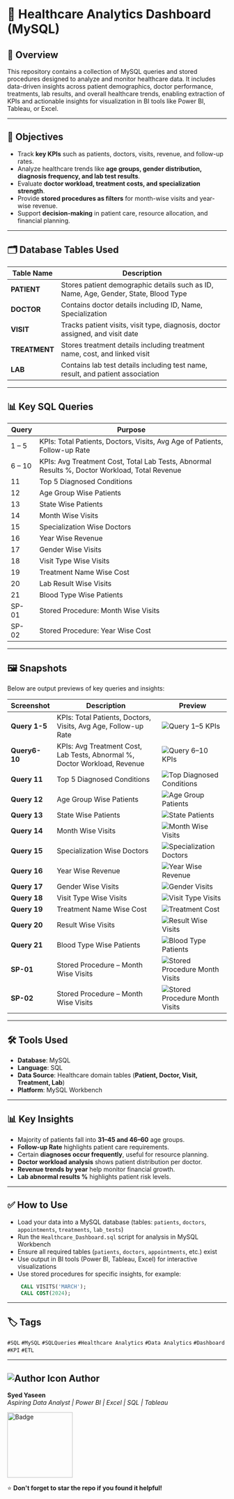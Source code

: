 # 🏥 Healthcare Analytics Dashboard (MySQL)

## 📌 Overview

This repository contains a collection of MySQL queries and stored procedures designed to analyze and monitor healthcare data. It includes data-driven insights across patient demographics, doctor performance, treatments, lab results, and overall healthcare trends, enabling extraction of KPIs and actionable insights for visualization in BI tools like Power BI, Tableau, or Excel.

---

## 🎯 Objectives

* Track **key KPIs** such as patients, doctors, visits, revenue, and follow-up rates.
* Analyze healthcare trends like **age groups, gender distribution, diagnosis frequency, and lab test results**.
* Evaluate **doctor workload, treatment costs, and specialization strength**.
* Provide **stored procedures as filters** for month-wise visits and year-wise revenue.
* Support **decision-making** in patient care, resource allocation, and financial planning.

---

## 🗂 Database Tables Used

| Table Name    | Description                                                                         |
| ------------- | ----------------------------------------------------------------------------------- |
| **PATIENT**   | Stores patient demographic details such as ID, Name, Age, Gender, State, Blood Type |
| **DOCTOR**    | Contains doctor details including ID, Name, Specialization                          |
| **VISIT**     | Tracks patient visits, visit type, diagnosis, doctor assigned, and visit date       |
| **TREATMENT** | Stores treatment details including treatment name, cost, and linked visit           |
| **LAB**       | Contains lab test details including test name, result, and patient association      |

---

## 📊 Key SQL Queries

| Query        | Purpose                                                                                       |
| ------------ | --------------------------------------------------------------------------------------------- |
| 1 – 5        | KPIs: Total Patients, Doctors, Visits, Avg Age of Patients, Follow-up Rate                    |
| 6 – 10       | KPIs: Avg Treatment Cost, Total Lab Tests, Abnormal Results %, Doctor Workload, Total Revenue |
| 11       | Top 5 Diagnosed Conditions                                                                    |
| 12       | Age Group Wise Patients                                                                       |
| 13       | State Wise Patients                                                                           |
| 14       | Month Wise Visits                                                                             |
| 15       | Specialization Wise Doctors                                                                   |
| 16       | Year Wise Revenue                                                                             |
| 17       | Gender Wise Visits                                                                            |
| 18       | Visit Type Wise Visits                                                                        |
| 19       | Treatment Name Wise Cost                                                                      |
| 20       | Lab Result Wise Visits                                                                        |
| 21       | Blood Type Wise Patients                                                                      |
| SP-01   | Stored Procedure: Month Wise Visits                                                           |
| SP-02   | Stored Procedure: Year Wise Cost                                                              |

---

## 🖼️ Snapshots

Below are output previews of key queries and insights:

| Screenshot        | Description                                                | Preview |
|-------------------|------------------------------------------------------------|---------|
|**Query 1-5**      | KPIs: Total Patients, Doctors, Visits, Avg Age, Follow-up Rate | ![Query 1–5 KPIs](https://github.com/yas324/sql-projects/blob/main/healthcare-dashboard/query_01_05_kpis.PNG)                                        |
|**Query6-10**           | KPIs: Avg Treatment Cost, Lab Tests, Abnormal %, Doctor Workload, Revenue | ![Query 6–10 KPIs](https://github.com/yas324/sql-projects/blob/main/healthcare-dashboard/query_06_10_kpis.PNG)                                       |
| **Query 11**       | Top 5 Diagnosed Conditions                                                | ![Top Diagnosed Conditions](https://github.com/yas324/sql-projects/blob/main/healthcare-dashboard/query_11_TOP_5_DIAGNOSED_CONDITIONS.PNG)           |
| **Query 12**           | Age Group Wise Patients                                                   | ![Age Group Patients](https://github.com/yas324/sql-projects/blob/main/healthcare-dashboard/query_12_AGE_GROUP_WISE_PATIENTS.PNG)                    |
| **Query 13**               | State Wise Patients                                                       | ![State Patients](https://github.com/yas324/sql-projects/blob/main/healthcare-dashboard/query_13_STATE_WISE_PATIENTS.PNG)                            |
|**Query 14**                  | Month Wise Visits                                                         | ![Month Wise Visits](https://github.com/yas324/sql-projects/blob/main/healthcare-dashboard/query_14_MONTH_WISE_VISITS.PNG)                           |
|**Query 15**         | Specialization Wise Doctors                                               | ![Specialization Doctors](https://github.com/yas324/sql-projects/blob/main/healthcare-dashboard/query_15_SPECIALIZATION_WISE_DOCTORS.PNG)            |
| **Query 16**                  | Year Wise Revenue                                                         | ![Year Wise Revenue](https://github.com/yas324/sql-projects/blob/main/healthcare-dashboard/query_16_YEAR_WISE_REVENUE.PNG)                           |
| **Query 17**                  | Gender Wise Visits                                                        | ![Gender Visits](https://github.com/yas324/sql-projects/blob/main/healthcare-dashboard/query_17_GENDER_WISE_VISITS.PNG)                              |
| **Query 18**            | Visit Type Wise Visits                                                    | ![Visit Type Visits](https://github.com/yas324/sql-projects/blob/main/healthcare-dashboard/query_18_VISIT_TYPE_WISE_VISITS.PNG)                      |
| **Query 19**          | Treatment Name Wise Cost                                                  | ![Treatment Cost](https://github.com/yas324/sql-projects/blob/main/healthcare-dashboard/query_19_TREATMENT_NAME_WISE_COST.PNG)                       |
|**Query 20**                  | Result Wise Visits                                                        | ![Result Wise Visits](https://github.com/yas324/sql-projects/blob/main/healthcare-dashboard/query_20_RESULT_WISE_VISITS.PNG)                         |
|**Query 21**           | Blood Type Wise Patients                                                  | ![Blood Type Patients](https://github.com/yas324/sql-projects/blob/main/healthcare-dashboard/query_21_BLOOD_TYPE_WISE_PATIENTS.PNG)                  |
| **SP-01**   | Stored Procedure – Month Wise Visits                                      | ![Stored Procedure Month Visits](https://github.com/yas324/sql-projects/blob/main/healthcare-dashboard/sp_01_STORED_PROCEDURE_MONTH_WISE_VISITS.PNG) |
| **SP-02**    | Stored Procedure – Month Wise Visits                                      | ![Stored Procedure Month Visits](https://github.com/yas324/sql-projects/blob/main/healthcare-dashboard/sp_02_STORED_PROCEDURE_YEAR_WISE_COUNT.PNG) |

---

## 🛠️ Tools Used

* **Database**: MySQL
* **Language**: SQL
* **Data Source**: Healthcare domain tables (**Patient, Doctor, Visit, Treatment, Lab**)
* **Platform**: MySQL Workbench 

---

## 📊 Key Insights

* Majority of patients fall into **31–45 and 46–60** age groups.
* **Follow-up Rate** highlights patient care requirements.
* Certain **diagnoses occur frequently**, useful for resource planning.
* **Doctor workload analysis** shows patient distribution per doctor.
* **Revenue trends by year** help monitor financial growth.
* **Lab abnormal results %** highlights patient risk levels.

---

## ✅ How to Use

* Load your data into a MySQL database (tables: `patients`, `doctors`, `appointments`, `treatments`, `lab_tests`)
* Run the `Healthcare_Dashboard.sql` script for analysis in MySQL Workbench
* Ensure all required tables (`patients`, `doctors`, `appointments`, etc.) exist
* Use output in BI tools (Power BI, Tableau, Excel) for interactive visualizations
* Use stored procedures for specific insights, for example:
    ```sql
     CALL VISITS('MARCH');
     CALL COST(2024);
   ```
---

## 🏷️ Tags

`#SQL` `#MySQL` `#SQLQueries` `#Healthcare Analytics` `#Data Analytics` `#Dashboard` `#KPI` `#ETL` 

---

## <img src="https://img.icons8.com/ios-glyphs/30/000000/guest-male.png" alt="Author Icon"/> Author


**Syed Yaseen**  
*Aspiring Data Analyst | Power BI | Excel | SQL | Tableau*

<a href="https://syedyaseen324.carrd.co/">
  <img src="https://github.com/yas324/AboutMe_SyedYaseen/blob/main/Badge%201.png" alt="Badge" width="150">
</a>

⭐ **Don't forget to star the repo if you found it helpful!**



